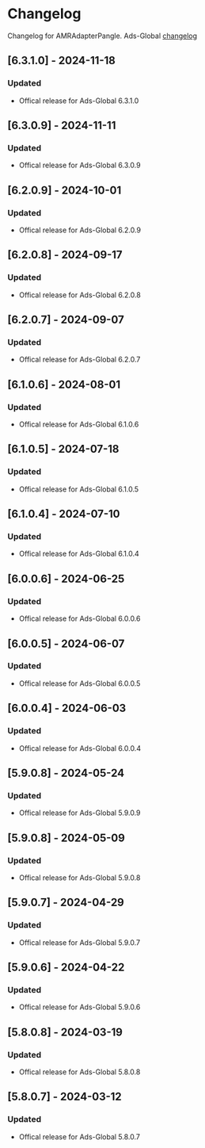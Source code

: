 # Changelog

Changelog for AMRAdapterPangle. 
Ads-Global [changelog](https://www.pangleglobal.com/integration/integrate-pangle-sdk-for-ios)

## [6.3.1.0] - 2024-11-18
### Updated
- Offical release for Ads-Global 6.3.1.0

## [6.3.0.9] - 2024-11-11
### Updated
- Offical release for Ads-Global 6.3.0.9

## [6.2.0.9] - 2024-10-01
### Updated
- Offical release for Ads-Global 6.2.0.9

## [6.2.0.8] - 2024-09-17
### Updated
- Offical release for Ads-Global 6.2.0.8

## [6.2.0.7] - 2024-09-07
### Updated
- Offical release for Ads-Global 6.2.0.7

## [6.1.0.6] - 2024-08-01
### Updated
- Offical release for Ads-Global 6.1.0.6

## [6.1.0.5] - 2024-07-18
### Updated
- Offical release for Ads-Global 6.1.0.5

## [6.1.0.4] - 2024-07-10
### Updated
- Offical release for Ads-Global 6.1.0.4

## [6.0.0.6] - 2024-06-25
### Updated
- Offical release for Ads-Global 6.0.0.6

## [6.0.0.5] - 2024-06-07
### Updated
- Offical release for Ads-Global 6.0.0.5

## [6.0.0.4] - 2024-06-03
### Updated
- Offical release for Ads-Global 6.0.0.4

## [5.9.0.8] - 2024-05-24
### Updated
- Offical release for Ads-Global 5.9.0.9

## [5.9.0.8] - 2024-05-09
### Updated
- Offical release for Ads-Global 5.9.0.8

## [5.9.0.7] - 2024-04-29
### Updated
- Offical release for Ads-Global 5.9.0.7

## [5.9.0.6] - 2024-04-22
### Updated
- Offical release for Ads-Global 5.9.0.6

## [5.8.0.8] - 2024-03-19
### Updated
- Offical release for Ads-Global 5.8.0.8

## [5.8.0.7] - 2024-03-12
### Updated
- Offical release for Ads-Global 5.8.0.7

